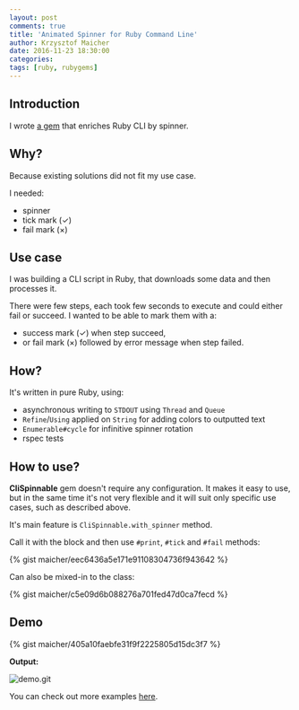 ```yaml
---
layout: post
comments: true
title: 'Animated Spinner for Ruby Command Line'
author: Krzysztof Maicher
date: 2016-11-23 18:30:00
categories:
tags: [ruby, rubygems]
---
```


## Introduction

I wrote [a gem](https://github.com/maicher/cli_spinnable) that enriches Ruby CLI by spinner.

## Why?

Because existing solutions did not fit my use case.
   
I needed:

- spinner
- tick mark (&#10003;)
- fail mark (&#215;)

## Use case

I was building a CLI script in Ruby, that downloads some data and then processes it.

There were few steps, each took few seconds to execute and could either fail or succeed.
I wanted to be able to mark them with a: 

 - success mark (&#10003;) when step succeed, 
 - or fail mark (&#215;) followed by error message when step failed.

## How?

It's written in pure Ruby, using:

- asynchronous writing to `STDOUT` using `Thread` and `Queue`
- `Refine`/`Using` applied on `String` for adding colors to outputted text
- `Enumerable#cycle` for infinitive spinner rotation
- rspec tests

## How to use?

__CliSpinnable__ gem doesn't require any configuration.
It makes it easy to use, but in the same time it's not very flexible and it will suit only specific use cases, such as described above.

It's main feature is `CliSpinnable.with_spinner` method.

Call it with the block and then use `#print`, `#tick` and `#fail` methods: 

{% gist maicher/eec6436a5e171e91108304736f943642 %}

Can also be mixed-in to the class:

{% gist maicher/c5e09d6b088276a701fed47d0ca7fecd %}

## Demo

{% gist maicher/405a10faebfe31f9f2225805d15dc3f7 %}

__Output:__

![demo.git](https://raw.githubusercontent.com/maicher/cli_spinnable/master/examples/demo.gif)

You can check out more examples [here](https://github.com/maicher/cli_spinnable/tree/master/examples).
